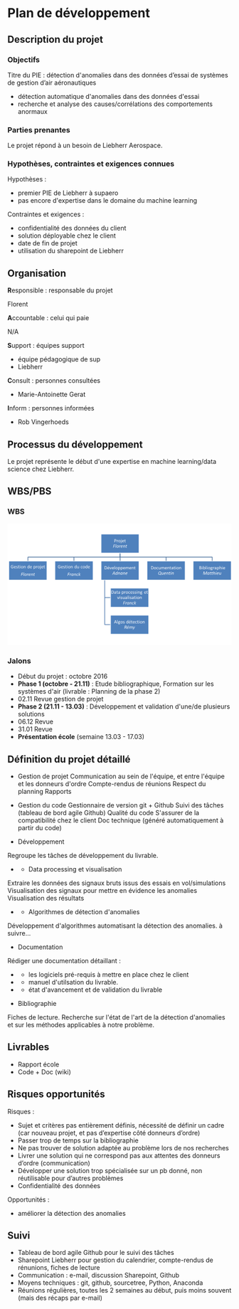 # Plan de développement

## Description du projet

### Objectifs

Titre du PIE : détection d'anomalies dans des données d’essai de systèmes de gestion d’air aéronautiques

* détection automatique d'anomalies dans des données d'essai
* recherche et analyse des causes/corrélations des comportements anormaux


### Parties prenantes

Le projet répond à un besoin de Liebherr Aerospace.

### Hypothèses, contraintes et exigences connues

Hypothèses :
* premier PIE de Liebherr à supaero
* pas encore d'expertise dans le domaine du machine learning

Contraintes et exigences :
* confidentialité des données du client
* solution déployable chez le client
* date de fin de projet
* utilisation du sharepoint de Liebherr


## Organisation

**R**esponsible : responsable du projet

Florent

**A**ccountable : celui qui paie

N/A

**S**upport : équipes support

* équipe pédagogique de sup
* Liebherr

**C**onsult : personnes consultées 

* Marie-Antoinette Gerat

**I**nform : personnes informées

* Rob Vingerhoeds

## Processus du développement

Le projet représente le début d'une expertise en machine learning/data science chez Liebherr.


## WBS/PBS

### WBS 

![WBS](./wbs.png)

### Jalons

* Début du projet : octobre 2016
* **Phase 1 (octobre - 21.11)** : Etude bibliographique, Formation sur les systèmes d'air (livrable : Planning de la phase 2)
* 02.11 Revue gestion de projet
* **Phase 2 (21.11 - 13.03)** : Développement et validation d'une/de plusieurs solutions
* 06.12 Revue
* 31.01 Revue
* **Présentation école** (semaine 13.03 - 17.03)



## Définition du projet détaillé

* Gestion de projet 
Communication au sein de l'équipe, et entre l'équipe et les donneurs d'ordre
Compte-rendus de réunions
Respect du planning
Rapports

* Gestion du code
Gestionnaire de version git + Github
Suivi des tâches (tableau de bord agile Github)
Qualité du code
S'assurer de la compatibilité chez le client
Doc technique (généré automatiquement à partir du code)

* Développement

Regroupe les tâches de développement du livrable.

* * Data processing et visualisation

Extraire les données des signaux bruts issus des essais en vol/simulations
Visualisation des signaux pour mettre en évidence les anomalies
Visualisation des résultats

* * Algorithmes de détection d'anomalies

Développement d'algorithmes automatisant la détection des anomalies.
à suivre...

* Documentation

Rédiger une documentation détaillant :
* * les logiciels pré-requis à mettre en place chez le client
* * manuel d'utilsation du livrable.
* * état d'avancement et de validation du livrable

* Bibliographie

Fiches de lecture. Recherche sur l'état de l'art de la détection d'anomalies et sur les méthodes applicables à notre problème.

## Livrables

* Rapport école
* Code + Doc (wiki)


## Risques opportunités

Risques :
* Sujet et critères pas entièrement définis, nécessité de définir un cadre (car nouveau projet, et pas d’expertise côté donneurs d’ordre)
* Passer trop de temps sur la bibliographie
* Ne pas trouver de solution adaptée au problème lors de nos recherches
* Livrer une solution qui ne correspond pas aux attentes des donneurs d’ordre (communication)
* Développer une solution trop spécialisée sur un pb donné, non réutilisable pour d’autres problèmes
* Confidentialité des données

Opportunités :
* améliorer la détection des anomalies

## Suivi

* Tableau de bord agile Github pour le suivi des tâches
* Sharepoint Liebherr pour gestion du calendrier, compte-rendus de rénunions, fiches de lecture
* Communication : e-mail, discussion Sharepoint, Github
* Moyens techniques : git, github, sourcetree, Python, Anaconda
* Réunions régulières, toutes les 2 semaines au début, puis moins souvent (mais des récaps par e-mail)
